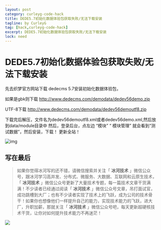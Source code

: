 ```yaml
---
layout: post
category: curleyg-code-hack
title: DEDE5.7初始化数据体验包获取失败/无法下载安装
tagline: by CurleyG
tag: [hack,curleyg-code-hack]
excerpt: DEDE5.7初始化数据体验包获取失败/无法下载安装
lock: need
---
```


# DEDE5.7初始化数据体验包获取失败/无法下载安装

先去织梦官方网站下载 dedecms 5.7安装初始化数据体验包，

如果是gbk则下载
http://www.dedecms.com/demodata/dedev56demo.zip

UTF-8下载
http://www.dedecms.com/demodata/dedev56demoutf8.zip

下载完后解压，文件名为dedev56demoutf8.xml或者dedev56demo.xml,然后放到data/module目录中
然后，登录后台，点左边 “模块” “ 模块管理”   就会看到“测试数据”，然后安装，下载！ 更新全站！

![img](https://img-blog.csdnimg.cn/20181221215824998.png)



## 写在最后

> 如果你觉得冰河写的还不错，请微信搜索并关注「 **冰河技术** 」微信公众号，跟冰河学习高并发、分布式、微服务、大数据、互联网和云原生技术，「 **冰河技术** 」微信公众号更新了大量技术专题，每一篇技术文章干货满满！不少读者已经通过阅读「 **冰河技术** 」微信公众号文章，吊打面试官，成功跳槽到大厂；也有不少读者实现了技术上的飞跃，成为公司的技术骨干！如果你也想像他们一样提升自己的能力，实现技术能力的飞跃，进大厂，升职加薪，那就关注「 **冰河技术** 」微信公众号吧，每天更新超硬核技术干货，让你对如何提升技术能力不再迷茫！


![](https://img-blog.csdnimg.cn/20200906013715889.png)

